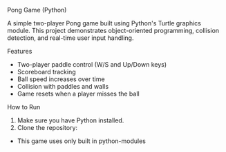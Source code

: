Pong Game (Python)

A simple two-player Pong game built using Python's Turtle graphics module. This project demonstrates object-oriented programming, collision detection, and real-time user input handling.

Features
- Two-player paddle control (W/S and Up/Down keys)
- Scoreboard tracking
- Ball speed increases over time
- Collision with paddles and walls
- Game resets when a player misses the ball

How to Run
1. Make sure you have Python installed.
2. Clone the repository:
* This game uses only built in python-modules
